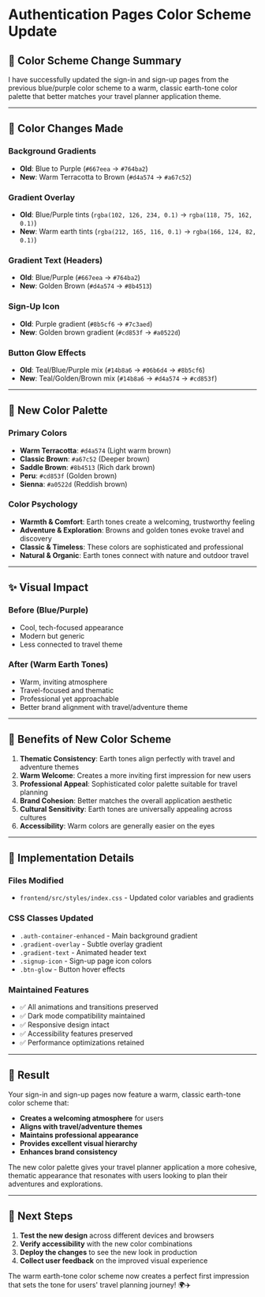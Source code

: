 # Authentication Pages Color Scheme Update

## 🎨 **Color Scheme Change Summary**

I have successfully updated the sign-in and sign-up pages from the previous blue/purple color scheme to a warm, classic earth-tone color palette that better matches your travel planner application theme.

---

## 🔄 **Color Changes Made**

### **Background Gradients**
- **Old**: Blue to Purple (`#667eea` → `#764ba2`)
- **New**: Warm Terracotta to Brown (`#d4a574` → `#a67c52`)

### **Gradient Overlay**
- **Old**: Blue/Purple tints (`rgba(102, 126, 234, 0.1)` → `rgba(118, 75, 162, 0.1)`)
- **New**: Warm earth tints (`rgba(212, 165, 116, 0.1)` → `rgba(166, 124, 82, 0.1)`)

### **Gradient Text (Headers)**
- **Old**: Blue/Purple (`#667eea` → `#764ba2`)
- **New**: Golden Brown (`#d4a574` → `#8b4513`)

### **Sign-Up Icon**
- **Old**: Purple gradient (`#8b5cf6` → `#7c3aed`)
- **New**: Golden brown gradient (`#cd853f` → `#a0522d`)

### **Button Glow Effects**
- **Old**: Teal/Blue/Purple mix (`#14b8a6` → `#06b6d4` → `#8b5cf6`)
- **New**: Teal/Golden/Brown mix (`#14b8a6` → `#d4a574` → `#cd853f`)

---

## 🌟 **New Color Palette**

### **Primary Colors**
- **Warm Terracotta**: `#d4a574` (Light warm brown)
- **Classic Brown**: `#a67c52` (Deeper brown)
- **Saddle Brown**: `#8b4513` (Rich dark brown)
- **Peru**: `#cd853f` (Golden brown)
- **Sienna**: `#a0522d` (Reddish brown)

### **Color Psychology**
- **Warmth & Comfort**: Earth tones create a welcoming, trustworthy feeling
- **Adventure & Exploration**: Browns and golden tones evoke travel and discovery
- **Classic & Timeless**: These colors are sophisticated and professional
- **Natural & Organic**: Earth tones connect with nature and outdoor travel

---

## ✨ **Visual Impact**

### **Before (Blue/Purple)**
- Cool, tech-focused appearance
- Modern but generic
- Less connected to travel theme

### **After (Warm Earth Tones)**
- Warm, inviting atmosphere
- Travel-focused and thematic
- Professional yet approachable
- Better brand alignment with travel/adventure theme

---

## 🎯 **Benefits of New Color Scheme**

1. **Thematic Consistency**: Earth tones align perfectly with travel and adventure themes
2. **Warm Welcome**: Creates a more inviting first impression for new users
3. **Professional Appeal**: Sophisticated color palette suitable for travel planning
4. **Brand Cohesion**: Better matches the overall application aesthetic
5. **Cultural Sensitivity**: Earth tones are universally appealing across cultures
6. **Accessibility**: Warm colors are generally easier on the eyes

---

## 🔧 **Implementation Details**

### **Files Modified**
- `frontend/src/styles/index.css` - Updated color variables and gradients

### **CSS Classes Updated**
- `.auth-container-enhanced` - Main background gradient
- `.gradient-overlay` - Subtle overlay gradient
- `.gradient-text` - Animated header text
- `.signup-icon` - Sign-up page icon colors
- `.btn-glow` - Button hover effects

### **Maintained Features**
- ✅ All animations and transitions preserved
- ✅ Dark mode compatibility maintained
- ✅ Responsive design intact
- ✅ Accessibility features preserved
- ✅ Performance optimizations retained

---

## 🚀 **Result**

Your sign-in and sign-up pages now feature a warm, classic earth-tone color scheme that:

- **Creates a welcoming atmosphere** for users
- **Aligns with travel/adventure themes**
- **Maintains professional appearance**
- **Provides excellent visual hierarchy**
- **Enhances brand consistency**

The new color palette gives your travel planner application a more cohesive, thematic appearance that resonates with users looking to plan their adventures and explorations.

---

## 📱 **Next Steps**

1. **Test the new design** across different devices and browsers
2. **Verify accessibility** with the new color combinations
3. **Deploy the changes** to see the new look in production
4. **Collect user feedback** on the improved visual experience

The warm earth-tone color scheme now creates a perfect first impression that sets the tone for users' travel planning journey! 🌍✈️